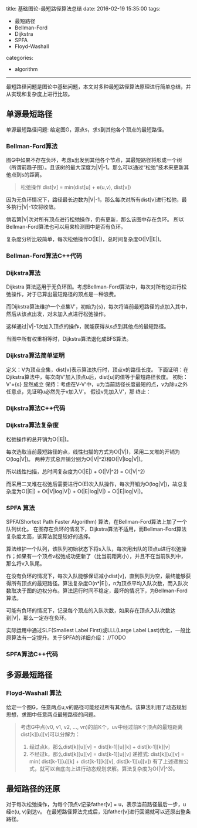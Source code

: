 title: 基础图论-最短路径算法总结
date: 2016-02-19 15:35:00
tags: 
- 最短路径
- Bellman-Ford
- Dijkstra
- SPFA
- Floyd-Washall

categories:
- algorithm
---
最短路径问题是图论中基础问题，本文对多种最短路径算法原理进行简单总结，并从实现和复杂度上进行比较。

## 单源最短路径
单源最短路径问题: 给定图G，源点s，求s到其他各个顶点的最短路径。

### Bellman-Ford算法
图G中如果不存在负环，考虑s出发到其他各个节点，其最短路径将形成一个树（所谓前趋子图）。且该树的最大深度为|V|-1。那么可以通过“松弛”技术来更新其他点到s的距离。
> 松弛操作
> dist[v] = min(dist[u] + e(u,v), dist[v])

因为无负环情况下，路径最长边数为|V|-1，那么每次对所有dist[v]进行松弛，最多执行|V|-1次将收敛。

倘若第|V|次对所有顶点进行松弛操作，仍有更新，那么该图中存在负环。
所以Bellman-Ford算法也可以用来检测图中是否有负环。

复杂度分析比较简单，每次松弛操作O(|E|)，总时间复杂度O(|V||E|)。

### Bellman-Ford算法C++代码



### Dijkstra算法

Dijkstra 算法适用于无负环图。考虑Bellman-Ford算法中，每次对所有边进行松弛操作，对于已算出最短路径的顶点是一种浪费。

而Dijkstra算法维护一个点集V'，初始为{s}，每次将当前最短路径的点加入其中，然后从该点出发，对未加入点进行松弛操作。

这样通过|V|-1次加入顶点的操作，就能获得从s点到其他点的最短路径。

当图中所有权重相等时，Dijkstra算法退化成BFS算法。

### Dijkstra算法简单证明
定义：V为顶点全集，dist[v]表示算法执行时，顶点v的路径长度。
下面证明：在Djikstra算法中，每次向V'加入顶点u后，dist[u]的值等于最短路径长度。
初始：V'={s} 显然成立
保持：考虑在V-V'中，u为当前路径长度最短的点，v为除u之外任意点，先证明u必然先于v加入V'。
假设v先加入V'，那
终止：

### Dijkstra算法C++代码


### Dijkstra算法复杂度
松弛操作的总开销为O(|E|)。

每次选取当前最短路径的点，线性扫描的方式为O(|V|)，采用二叉堆的开销为O(log|V|)。
两种方式总开销分别为O(|V|^2)和O(|V|log|V|)。

所以线性扫描，总时间复杂度为O(|E|) + O(|V|^2) = O(|V|^2)

而采用二叉堆在松弛后需要进行O(E)次入队操作，每次开销为O(log|V|)，故总复杂度为O(|E|) + O(|V|log|V|) + O(|E|log|V|) = O(|E|log|V|)。

### SPFA 算法
SPFA(Shortest Path Faster Algorithm) 算法，在Bellman-Ford算法上加了一个队列优化。
在图存在负环的情况下，Dijkstra算法不适用，而Bellman-Ford算法复杂度太高，该算法就是较好的选择。

算法维护一个队列，该队列初始状态下将s入队，每次用出队的顶点u进行松弛操作；如果有一个顶点v松弛成功更新了（比当前距离小），并且不在当前队列中，那么将v入队尾。

在没有负环的情况下，每次入队能够保证减小dist[v]，直到队列为空，最终能够获得所有顶点的最短路径。算法复杂度O(n*|E|)，n为顶点平均入队次数，而入队次数取决于图的边权分布。算法运行时间不稳定，最坏的情况下，为Bellman-Ford算法。

可能有负环的情况下，记录每个顶点的入队次数，如果存在顶点入队次数达到|V|，那么一定存在负环。

实际运用中通过SLF(Smallest Label First)或LLL(Large Label Last)优化，一般比原算法有一定提升。关于SPFA的详细介绍：
//TODO

### SPFA算法C++代码



## 多源最短路径
### Floyd-Washall 算法
给定一个图G，任意两点u,v的路径可能经过所有其他点。该算法利用了动态规划思想，求图中任意两点最短路径的问题。
> 考虑G中点(v0, v1, v2, ..., vn)的前K个，uv中经过前K个顶点的最短距离dist[k][u][v]可以分解为：
> 1. 经过点k，那么dist[k][u][v] = dist[k-1][u][k] + dist[k-1][k][v]
> 2. 不经过k，那么dist[k][u][v] = dist[k-1][u][v]
> 递推式: dist[k][u][v] = min( dist[k-1][u][k] + dist[k-1][k][v], dist[k-1][u][v])
有了上述递推公式，就可以自底向上进行动态规划求解。算法复杂度为O(|V|^3)。



## 最短路径的还原
对于每次松弛操作，为每个顶点v记录father[v] = u，表示当前路径最后一步，u经e(u, v)到达v。
在最短路径算法完成后，沿father[v]进行回溯就可以还原出整条路径。